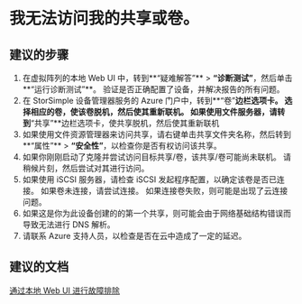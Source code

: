 <properties
    pageTitle="I can’t access my shares or volumes."
    description="我无法访问我的共享或卷。"
    service="microsoft.storsimple"
    resource="managers"
    authors="anbacker"
    displayOrder="10"
    selfHelpType="resource"
    supportTopicIds=""
    resourceTags=""
    productPesIds=""
    cloudEnvironments="public"
/>


# 我无法访问我的共享或卷。


## **建议的步骤**
1.  在虚拟阵列的本地 Web UI 中，转到**“疑难解答”** > **“诊断测试”**，然后单击**“运行诊断测试”**。 验证是否正确配置了设备，并解决报告的所有问题。
2. 在 StorSimple 设备管理器服务的 Azure 门户中，转到**“卷”**边栏选项卡。 选择相应的卷，使该卷脱机，然后使其重新联机。  如果使用文件服务器，请转到**“共享”**边栏选项卡，使共享脱机，然后使其重新联机
3. 如果使用文件资源管理器来访问共享，请右键单击共享文件夹名称，然后转到**“属性”** > **“安全性”**，以检查你是否有权访问该共享。
4. 如果你刚刚启动了克隆并尝试访问目标共享/卷，该共享/卷可能尚未联机。 请稍候片刻，然后尝试对其进行访问。
5. 如果使用 iSCSI 服务器，请检查 iSCSI 发起程序配置，以确定该卷是否已连接。 如果卷未连接，请尝试连接。 如果连接卷失败，则可能是出现了云连接问题。
6. 如果这是你为此设备创建的的第一个共享，则可能会由于网络基础结构错误而导致无法进行 DNS 解析。
7. 请联系 Azure 支持人员，以检查是否在云中造成了一定的延迟。

## **建议的文档**
[通过本地 Web UI 进行故障排除](https://aka.ms/storsimple-troubleshoot-diagnostics)



<!--HONumber=Aug16_HO2-->


